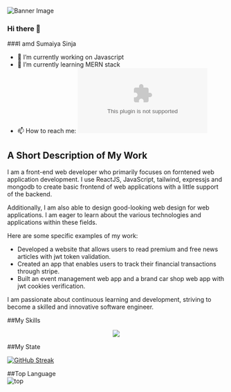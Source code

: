 ![Banner Image](https://i.ibb.co/9HqRLq1/20231119-043304-0000.png)

### Hi there 👋 
###I amd Sumaiya Sinja

<!--

- 🔭 I’m currently working on ...
- 🌱 I’m currently learning ...
- 👯 I’m looking to collaborate on ...
- 🤔 I’m looking for help with ...
- 💬 Ask me about ...
- 📫 How to reach me: ...
- 😄 Pronouns: ...
- ⚡ Fun fact: ...
-->
- 🔭 I’m currently working on Javascript
- 🌱 I’m currently learning MERN stack
- 📫 How to reach me: ![email](sumaiyasinja.gmail.com)

##  A Short Description of My Work <br>

I am a front-end web developer who primarily focuses on forntened web application development. I use ReactJS, JavaScript, tailwind, expressjs and mongodb to create basic frontend of web applications with a little support of the backend. 

Additionally, I am also able to design good-looking web design for web applications. I am eager to learn about the various technologies and applications within these fields.

Here are some specific examples of my work:

* Developed a website that allows users to read premium and free news articles with jwt token validation.
* Created an app that enables users to track their financial transactions through stripe.
* Built an event management web app and a brand car shop web app with jwt cookies verification.

I am passionate about continuous learning and development, striving to become a skilled and innovative software engineer.  <br>

##My Skills <br>
<p align="center">
  <a href="https://skillicons.dev">
    <img src="https://skillicons.dev/icons?i=html,css,tailwind,react,express,mongodb,javascript,github,bootstrap" />
  </a>
</p>

##My State <br>

[![GitHub Streak](https://github-readme-streak-stats.herokuapp.com?user=sumaiyasinja&theme=iceberg)](https://git.io/streak-stats)

##Top Language  <br>
![top](https://api.githubtrends.io/user/svg/sumaiyasinja/langs?time_range=one_year&theme=dark)








